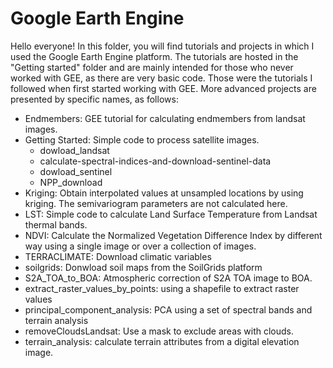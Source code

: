 
# Google Earth Engine
Hello everyone! In this folder, you will find tutorials and projects in which I used the Google Earth Engine platform.
The tutorials are hosted in the "Getting started" folder and are mainly intended for those who never worked with GEE, as there are very basic code. Those were the tutorials I followed when first started working with GEE. 
More advanced projects are presented by specific names, as follows:
- Endmembers: GEE tutorial for calculating endmembers from landsat images.
- Getting Started: Simple code to process satellite images.
  - dowload_landsat
  - calculate-spectral-indices-and-download-sentinel-data
  - dowload_sentinel
  - NPP_download
- Kriging: Obtain interpolated values at unsampled locations by using kriging. The semivariogram parameters are not calculated here.
- LST: Simple code to calculate Land Surface Temperature from Landsat thermal bands.
- NDVI: Calculate the Normalized Vegetation Difference Index by different way using a single image or over a collection of images.
- TERRACLIMATE: Download climatic variables
- soilgrids: Donwload soil maps from the SoilGrids platform
- S2A_TOA_to_BOA: Atmospheric correction of S2A TOA image to BOA.
- extract_raster_values_by_points: using a shapefile to extract raster values
- principal_component_analysis: PCA using a set of spectral bands and terrain analysis
- removeCloudsLandsat: Use a mask to exclude areas with clouds.
- terrain_analysis: calculate terrain attributes from a digital elevation image.



